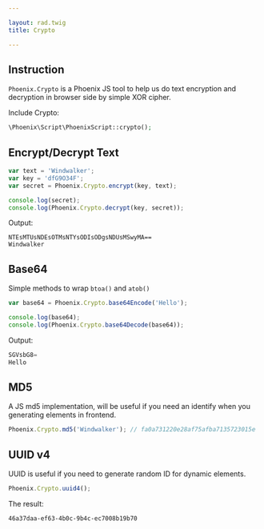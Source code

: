 ```yaml
---

layout: rad.twig
title: Crypto

---
```


## Instruction

`Phoenix.Crypto` is a Phoenix JS tool to help us do text encryption and decryption in browser side by simple XOR cipher.

Include Crypto:

``` php
\Phoenix\Script\PhoenixScript::crypto();
```

## Encrypt/Decrypt Text

```js
var text = 'Windwalker';
var key = 'dfG9O34F';
var secret = Phoenix.Crypto.encrypt(key, text);

console.log(secret);
console.log(Phoenix.Crypto.decrypt(key, secret));
```

Output:

```
NTEsMTUsNDEsOTMsNTYsODIsODgsNDUsMSwyMA==
Windwalker
```

## Base64

Simple methods to wrap `btoa()` and `atob()`

```js
var base64 = Phoenix.Crypto.base64Encode('Hello');

console.log(base64);
console.log(Phoenix.Crypto.base64Decode(base64));
```

Output:

```js
SGVsbG8=
Hello
```

## MD5

A JS md5 implementation, will be useful if you need an identify when you generating elements in frontend.

```js
Phoenix.Crypto.md5('Windwalker'); // fa0a731220e28af75afba7135723015e
```

## UUID v4

UUID is useful if you need to generate random ID for dynamic elements.

```js
Phoenix.Crypto.uuid4();
```

The result:

```
46a37daa-ef63-4b0c-9b4c-ec7008b19b70
```
